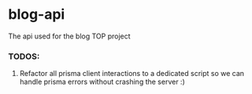 # blog-api
The api used for the blog TOP project

### TODOS:
1. Refactor all prisma client interactions to a dedicated script so we can handle 
prisma errors without crashing the server :)